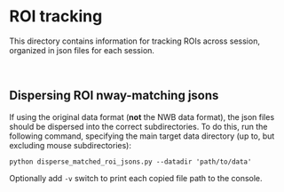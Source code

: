 # ROI tracking

This directory contains information for tracking ROIs across session, organized 
in json files for each session.

&nbsp;

## Dispersing ROI nway-matching jsons

If using the original data format (**not** the NWB data format), the json files 
should be dispersed into the correct subdirectories. To do this, run the following 
command, specifying the main target data directory (up to, but excluding mouse 
subdirectories):

`python disperse_matched_roi_jsons.py --datadir 'path/to/data'`

Optionally add `-v` switch to print each copied file path to the console.

